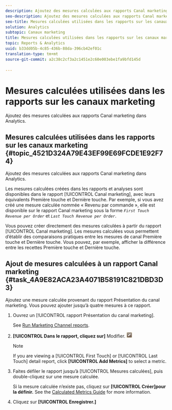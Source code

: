 ```yaml
---
description: Ajoutez des mesures calculées aux rapports Canal marketing dans Analytics.
seo-description: Ajoutez des mesures calculées aux rapports Canal marketing dans Analytics.
seo-title: Mesures calculées utilisées dans les rapports sur les canaux marketing
solution: Analytics
subtopic: Canaux marketing
title: Mesures calculées utilisées dans les rapports sur les canaux marketing
topic: Reports & Analytics
uuid: b33dd05b-4c85-436b-88da-396cb42ef01c
translation-type: tm+mt
source-git-commit: a2c38c2cf3a2c1451e2c60e003ebe1fa9bfd145d

---
```



# Mesures calculées utilisées dans les rapports sur les canaux marketing

Ajoutez des mesures calculées aux rapports Canal marketing dans Analytics.

## Mesures calculées utilisées dans les rapports sur les canaux marketing {#topic_4521D324A79E43EF99E69FCDE1E92F74}

Ajoutez des mesures calculées aux rapports Canal marketing dans Analytics.

Les mesures calculées créées dans les rapports et analyses sont disponibles dans le rapport [!UICONTROL Canal marketing], avec leurs équivalents Première touche et Dernière touche. Par exemple, si vous avez créé une mesure calculée nommée « Revenu par commande », elle est disponible sur le rapport Canal marketing sous la forme *`First Touch Revenue per Order`* et *`Last Touch Revenue per Order`*.

Vous pouvez créer directement des mesures calculées à partir du rapport [!UICONTROL Canal marketing]. Les mesures calculées vous permettent d’établir des comparaisons pratiques entre les mesures de canal Première touche et Dernière touche. Vous pouvez, par exemple, afficher la différence entre les recettes Première touche et Dernière touche.

## Ajout de mesures calculées à un rapport Canal marketing {#task_4A9E82ACA23A4071B58191C821DBD3D3}

Ajoutez une mesure calculée provenant du rapport Présentation du canal marketing. Vous pouvez ajouter jusqu’à quatre mesures à ce rapport.

1. Ouvrez un [!UICONTROL rapport Présentation du canal marketing].

   See [Run Marketing Channel reports](../../components/c-marketing-channels/t-reports-sc.md#task_AED9E5814809432AB00955CC54F80C84).

1. **[!UICONTROL Dans le rapport, cliquez sur]** Modifier. ![](assets/metric_edit_icon.png)

   >[!NOTE]
   >
   >If you are viewing a [!UICONTROL First Touch] or [!UICONTROL Last Touch] detail report, click **[!UICONTROL Add Metrics]** to select a metric.

1. Faites défiler le rapport jusqu’à [!UICONTROL Mesures calculées], puis double-cliquez sur une mesure calculée.

   Si la mesure calculée n’existe pas, cliquez sur **[!UICONTROL Créer]pour la définir.** See the [Calculated Metrics Guide](https://marketing.adobe.com/resources/help/en_US/analytics/calcmetrics/) for more information.
1. Cliquez sur **[!UICONTROL Enregistrer.]**
